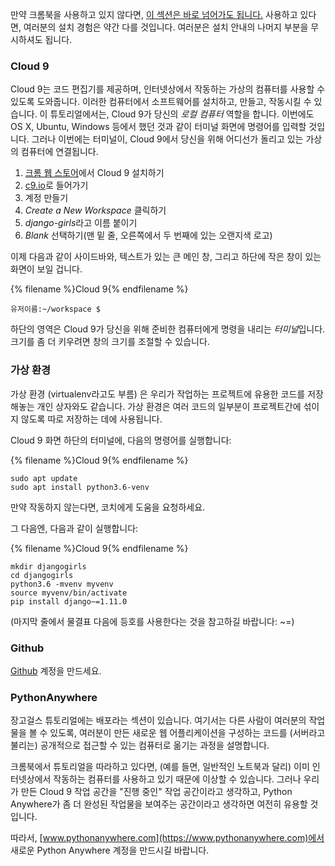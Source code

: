 만약 크롬북을 사용하고 있지 않다면, [이 섹션은 바로 넘어가도 됩니다.](http://tutorial.djangogirls.org/en/installation/#install-python) 사용하고 있다면, 여러분의 설치 경험은 약간 다를 것입니다. 여러분은 설치 안내의 나머지 부분을 무시하셔도 됩니다.

### Cloud 9

Cloud 9는 코드 편집기를 제공하며, 인터넷상에서 작동하는 가상의 컴퓨터를 사용할 수 있도록 도와줍니다. 이러한 컴퓨터에서 소프트웨어를 설치하고, 만들고, 작동시킬 수 있습니다. 이 튜토리얼에서는, Cloud 9가 당신의 *로컬 컴퓨터* 역할을 합니다. 이번에도 OS X, Ubuntu, Windows 등에서 했던 것과 같이 터미널 화면에 명령어를 입력할 것입니다. 그러나 이번에는 터미널이, Cloud 9에서 당신을 위해 어디선가 돌리고 있는 가상의 컴퓨터에 연결됩니다.

1. [크롬 웹 스토어](https://chrome.google.com/webstore/detail/cloud9/nbdmccoknlfggadpfkmcpnamfnbkmkcp)에서 Cloud 9 설치하기
2. [c9.io](https://c9.io)로 들어가기
3. 계정 만들기
4. *Create a New Workspace* 클릭하기
5. *django-girls*라고 이름 붙이기
6. *Blank* 선택하기(맨 밑 줄, 오른쪽에서 두 번째에 있는 오랜지색 로고)

이제 다음과 같이 사이드바와, 텍스트가 있는 큰 메인 창, 그리고 하단에 작은 창이 있는 화면이 보일 겁니다.

{% filename %}Cloud 9{% endfilename %}

    유저이름:~/workspace $
    

하단의 영역은 Cloud 9가 당신을 위해 준비한 컴퓨터에게 명령을 내리는 *터미널*입니다. 크기를 좀 더 키우려면 창의 크기를 조절할 수 있습니다.

### 가상 환경

가상 환경 (virtualenv라고도 부름) 은 우리가 작업하는 프로젝트에 유용한 코드를 저장해놓는 개인 상자와도 같습니다. 가상 환경은 여러 코드의 일부분이 프로젝트간에 섞이지 않도록 따로 저장하는 데에 사용됩니다.

Cloud 9 화면 하단의 터미널에, 다음의 명령어를 실행합니다:

{% filename %}Cloud 9{% endfilename %}

    sudo apt update
    sudo apt install python3.6-venv
    

만약 작동하지 않는다면, 코치에게 도움을 요청하세요.

그 다음엔, 다음과 같이 실행합니다:

{% filename %}Cloud 9{% endfilename %}

    mkdir djangogirls
    cd djangogirls
    python3.6 -mvenv myvenv
    source myvenv/bin/activate
    pip install django~=1.11.0
    

(마지막 줄에서 물결표 다음에 등호를 사용한다는 것을 참고하길 바랍니다: ~=)

### Github

[Github](https://github.com) 계정을 만드세요.

### PythonAnywhere

장고걸스 튜토리얼에는 배포라는 섹션이 있습니다. 여기서는 다른 사람이 여러분의 작업물을 볼 수 있도록, 여러분이 만든 새로운 웹 어플리케이션을 구성하는 코드를 (서버라고 불리는) 공개적으로 접근할 수 있는 컴퓨터로 옮기는 과정을 설명합니다.

크롬북에서 튜토리얼을 따라하고 있다면, (예를 들면, 일반적인 노트북과 달리) 이미 인터넷상에서 작동하는 컴퓨터를 사용하고 있기 때문에 이상할 수 있습니다. 그러나 우리가 만든 Cloud 9 작업 공간을 "진행 중인" 작업 공간이라고 생각하고, Python Anywhere가 좀 더 완성된 작업물을 보여주는 공간이라고 생각하면 여전히 유용할 것입니다.

따라서, [www.pythonanywhere.com](https://www.pythonanywhere.com)에서 새로운 Python Anywhere 계정을 만드시길 바랍니다.